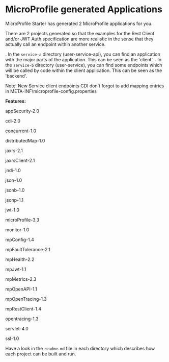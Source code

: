 # MicroProfile generated Applications

MicroProfile Starter has generated 2 MicroProfile applications for you.

There are 2 projects generated so that the examples for the Rest Client and/or JWT Auth specification are more realistic in the sense that they actually call an endpoint within another service.

. In the `service-a` directory (user-service-api), you can find an application with the major parts of the application. This can be seen as the 'client'.
. In the `service-b` directory (user-service), you can find some endpoints which will be called by code within the client application. This can be seen as the 'backend'.

Note: New Service client endpoints CDI don't forgot to add mapping entries in META-INF\microprofile-config.properties

**Features:**

appSecurity-2.0

cdi-2.0

concurrent-1.0

distributedMap-1.0

jaxrs-2.1

jaxrsClient-2.1

jndi-1.0

json-1.0

jsonb-1.0

jsonp-1.1

jwt-1.0

microProfile-3.3

monitor-1.0

mpConfig-1.4

mpFaultTolerance-2.1

mpHealth-2.2

mpJwt-1.1

mpMetrics-2.3

mpOpenAPI-1.1

mpOpenTracing-1.3

mpRestClient-1.4

opentracing-1.3

servlet-4.0

ssl-1.0


Have a look in the `readme.md` file in each directory which describes how each project can be built and run.